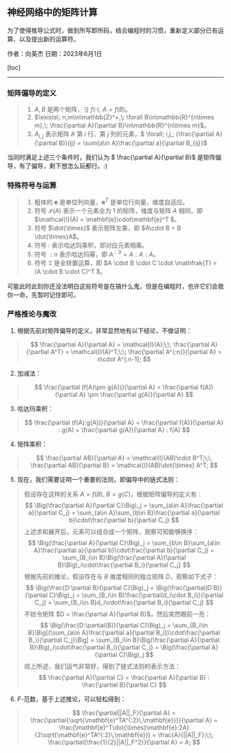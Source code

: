 
## 神经网络中的矩阵计算

为了使得推导公式时，做到所写即所码，结合编程时的习惯，重新定义部分已有运算、以及提出新的运算符。

作者：向英杰
日期：2023年6月1日

[toc]

---

### 矩阵偏导的定义

> 1. $A,B$ 是两个矩阵，$\exists\; f(\cdot),\; A = f(B)$。
> 2. $\exists\; n,m\in\mathbb{Z}^+,\; \forall B\in\mathbb{R}^{n\times m},\; \frac{\partial A}{\partial B}\in\mathbb{R}^{n\times m}$。
> 3. $A_{i,j}$ 表示矩阵 $A$ 第 $i$ 行、第 $j$ 列的元素，$ \forall\; i,j,\; (\frac{\partial A}{\partial B})_{ij} = \sum_{a\in A}\frac{\partial a}{\partial B_{ij}}$

当同时满足上述三个条件时，我们认为 $  \frac{\partial A}{\partial B}$ 是矩阵偏导，有了偏导，剩下想怎么玩都行。:)

### 特殊符号与运算

> 1. 粗体的 $\mathbf{e}$ 是单位列向量，$\mathbf{e}^T$ 是单位行向量，维度自适应。
> 2. 符号 $\mathcal{I}(A)$ 表示一个元素全为 1 的矩阵，维度与矩阵 $A$ 相同，即 $\mathcal{I}(A) = \mathbf{e}\cdot\mathbf{e}^T $。
> 3. 符号 $\dot{\times}$ 表示矩阵左乘，即 $A\cdot B = B \dot{\times}A$。
> 4. 符号 $:$ 表示哈达玛乘积，即对应元素相乘。
> 5. 符号 $:n$ 表示哈达玛幂，即 $A^{:3} = A:A:A$。
> 6. 符号 $\mathfrak{T}$ 是全转置运算，即 $A \cdot B \cdot C \cdot \mathfrak{T} = (A \cdot B \cdot C)^T $。

可能此时此刻你还没法明白这些符号是在搞什么鬼，但是在编程时，也许它们会救你一命，先暂时记住即可。

### 严格推论与魔改

1. 根据先前对矩阵偏导的定义，非常显然地有以下结论，不做证明：
> $$  \frac{\partial A}{\partial A} = \mathcal{I}(A);\;\; \frac{\partial A}{\partial A^T} = \mathcal{I}(A)^T;\;\; \frac{\partial A^{:n}}{\partial A} = n\cdot A^{:n-1}; $$

2. 加减法：
> $$  \frac{\partial (f(A)\pm g(A))}{\partial A} = \frac{\partial f(A)}{\partial A} \pm \frac{\partial g(A)}{\partial A} $$

3. 哈达玛乘积：
> $$  \frac{\partial (f(A):g(A))}{\partial A} = \frac{\partial f(A)}{\partial A} : g(A) + \frac{\partial g(A)}{\partial A} : f(A) $$

4. 矩阵乘积：
> $$  \frac{\partial AB}{\partial A} = \mathcal{I}(AB)\cdot B^T;\;\; \frac{\partial AB}{\partial B} = \mathcal{I}(AB)\dot{\times} A^T;  $$

5. 现在，我们需要证明一个重要的法则，即偏导中的链式法则：

> 假设存在这样的关系 $A = f(B),\; B = g(C)$，根据矩阵偏导的定义有：$$ \Big(\frac{\partial A}{\partial C}\Big)_j = \sum_{a\in A}\frac{\partial a}{\partial C_j} = \sum_{a\in A}\sum_{b\in B}\frac{\partial a}{\partial b}\cdot\frac{\partial b}{\partial C_j} $$ 上述求和展开后，元素可以组合成一个矩阵，观察可知能够换序：$$  \Big(\frac{\partial A}{\partial C}\Big)_j = \sum_{b\in B}\sum_{a\in A}\frac{\partial a}{\partial b}\cdot\frac{\partial b}{\partial C_j} = \sum_{B_i\in B}\Big(\frac{\partial A}{\partial B}\Big)_i\cdot\frac{\partial B_i}{\partial C_j} $$ 根据先前的推论，假设存在与 $B$ 维度相同的独立矩阵 $D$，观察如下式子：$$  \Big(\frac{D:\partial B}{\partial C}\Big)_j = \Big(\frac{\partial(D:B)}{\partial C}\Big)_j = \sum_{B_i\in B}\frac{\partial(d_i\cdot B_i)}{\partial C_j} = \sum_{B_i\in B}d_i\cdot\frac{\partial B_i}{\partial C_j} $$ 不妨令矩阵 $D = \frac{\partial A}{\partial B}$，然后突然眼前一亮：$$  \Big(\frac{D:\partial(B)}{\partial C}\Big)_j = \sum_{B_i\in B}\Big[(\sum_{a\in A}\frac{\partial a}{\partial B_i})\cdot\frac{\partial B_i}{\partial C_j}\Big] = \sum_{B_i\in B}\Big(\frac{\partial A}{\partial B}\Big)_i\cdot\frac{\partial B_i}{\partial C_j} = \Big(\frac{\partial A}{\partial C}\Big)_j $$ 综上所述，我们运气非常好，得到了链式法则的表示方法：$$  \frac{\partial A}{\partial C} = \frac{\partial A}{\partial B} : \frac{\partial B}{\partial C} $$

6. $F$-范数，基于上述推论，可以轻松得到：
> $$  \frac{\partial||A||_F}{\partial A} = \frac{\partial{\sqrt{\mathbf{e}^TA^{:2}\,\mathbf{e}}}}{\partial A} = \frac{\mathbf{e}^T\dot{\times}\mathbf{e}:2A}{2\sqrt{\mathbf{e}^TA^{:2}\,\mathbf{e}}} = \frac{A}{||A||_F};\;\; \frac{\partial{\frac{1}{2}||A||_F^2}}{\partial A} = A; $$










